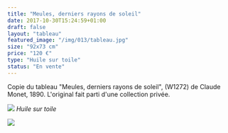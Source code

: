 ```yaml
---
title: "Meules, derniers rayons de soleil"
date: 2017-10-30T15:24:59+01:00
draft: false
layout: "tableau"
featured_image: "/img/013/tableau.jpg"
size: "92x73 cm"
price: "120 €"
type: "Huile sur toile"
status: "En vente"
---
```


Copie du tableau "Meules, derniers rayons de soleil", (W1272) de Claude Monet, 1890. L'original fait parti d'une collection privée.

![](/img/013/tableau.jpg)
*Huile sur toile*

![](/img/013/detail.jpg)